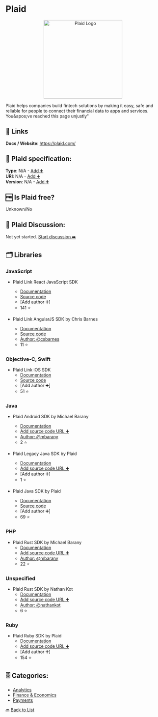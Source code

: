 # Plaid
<p align="center">
    <img width="256" src="https://raw.githubusercontent.com/apis-list/apis-list/main/apis/plaid/logo_256x256.png" alt="Plaid Logo"/>
</p>
Plaid helps companies build fintech solutions by making it easy, safe and reliable for people to connect their financial data to apps and services. You&amp;apos;ve reached this page unjustly&quot;

##  🔗 Links
**Docs / Website**: https://plaid.com/

## 🧬 Plaid specification:
**Type**: N/A - [Add ➕](https://github.com/apis-list/apis-list/edit/main/apis-list.yaml)  
**URI**: N/A - [Add ➕](https://github.com/apis-list/apis-list/edit/main/apis-list.yaml)  
**Version**: N/A - [Add ➕](https://github.com/apis-list/apis-list/edit/main/apis-list.yaml)

## 🆓 Is Plaid free?
 Unknown/No 

## 💬 Plaid Discussion:
Not yet started. [Start discussion ➡️](https://github.com/apis-list/apis-list/discussions/new)

## 🗂️ Libraries
### JavaScript
- Plaid Link React JavaScript SDK
    - [Documentation](https://plaid.com/docs/libraries/#link-client-libraries)
    - [Source code](https://github.com/plaid/react-plaid-link)
    - [Add author ➕]
    - 141 ⭐

- Plaid Link AngularJS SDK by Chris Barnes
    - [Documentation](https://plaid.com/docs/libraries)
    - [Source code](https://github.com/csbarnes/angular-plaid-link)
    - [Author: @csbarnes](https://github.com/csbarnes)
    - 11 ⭐

### Objective-C, Swift
- Plaid Link iOS SDK
    - [Documentation](https://plaid.com/docs/#ios-bindings)
    - [Source code](https://github.com/plaid/plaid-link-ios)
    - [Add author ➕]
    - 51 ⭐

### Java
- Plaid Android SDK by Michael Barany
    - [Documentation](https://github.com/mbarany/Plaid-Android)
    - [Add source code URL ➕]()
    - [Author: @mbarany](https://github.com/mbarany)
    - 2 ⭐

- Plaid Legacy Java SDK by Plaid
    - [Documentation](https://github.com/plaid/plaid-java-legacy)
    - [Add source code URL ➕]()
    - [Add author ➕]
    - 1 ⭐

- Plaid Java SDK by Plaid
    - [Documentation](https://plaid.com/docs/)
    - [Source code](https://github.com/plaid/plaid-java)
    - [Add author ➕]
    - 69 ⭐

### PHP
- Plaid Rust SDK by Michael Barany
    - [Documentation](https://github.com/mbarany/Plaid-Backend)
    - [Add source code URL ➕]()
    - [Author: @mbarany](https://github.com/mbarany)
    - 22 ⭐

### Unspecified
- Plaid Rust SDK by Nathan Kot
    - [Documentation](https://github.com/nathankot/plaid-rust)
    - [Add source code URL ➕]()
    - [Author: @nathankot](https://github.com/nathankot)
    - 6 ⭐

### Ruby
- Plaid Ruby SDK by Plaid
    - [Documentation](https://github.com/plaid/plaid-ruby)
    - [Add source code URL ➕]()
    - [Add author ➕]
    - 154 ⭐


## 🗄️ Categories:
- [Analytics](https://github.com/apis-list/apis-list#analytics-)
- [Finance & Economics](https://github.com/apis-list/apis-list#finance--economics-)
- [Payments](https://github.com/apis-list/apis-list#payments-)

🔙  [Back to List](https://github.com/apis-list/apis-list)
